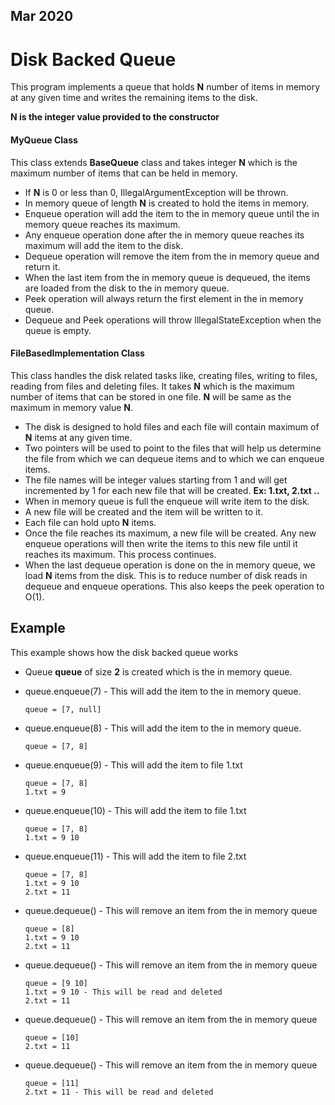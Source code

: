 ## Mar 2020

# Disk Backed Queue

This program implements a queue that holds **N** number of items in memory at any given time and writes the remaining items to the disk.

**N is the integer value provided to the constructor**


#### MyQueue Class

This class extends **BaseQueue** class and takes integer **N** which is the maximum number of items that can be held in memory.

* If **N** is 0 or less than 0, IllegalArgumentException will be thrown.
* In memory queue of length **N** is created to hold the items in memory. 
* Enqueue operation will add the item to the in memory queue until the in memory queue reaches its maximum.
* Any enqueue operation done after the in memory queue reaches its maximum will add the item to the disk.
* Dequeue operation will remove the item from the in memory queue and return it.
* When the last item from the in memory queue is dequeued, the items are loaded from the disk to the in memory queue.
* Peek operation will always return the first element in the in memory queue.
* Dequeue and Peek operations will throw IllegalStateException when the queue is empty.

#### FileBasedImplementation Class

This class handles the disk related tasks like, creating files, writing to files, reading from files and deleting files. It takes **N** which is the maximum number of items that can be stored in one file. **N** will be same as the maximum in memory value **N**.

* The disk is designed to hold files and each file will contain maximum of **N** items at any given time.
* Two pointers will be used to point to the files that will help us determine the file from which we can dequeue items and to which we can enqueue items.
* The file names will be integer values starting from 1 and will get incremented by 1 for each new file that will be created. **Ex: 1.txt, 2.txt ..**
* When in memory queue is full the enqueue will write item to the disk.
* A new file will be created and the item will be written to it.
* Each file can hold upto **N** items.
* Once the file reaches its maximum, a new file will be created. Any new enqueue operations will then write the items to this new file until it reaches its maximum. This process continues.
* When the last dequeue operation is done on the in memory queue, we load **N** items from the disk. This is to reduce number of disk reads in dequeue and enqueue operations. This also keeps the peek operation to O(1).

## Example

This example shows how the disk backed queue works

* Queue **queue** of size **2** is created which is the in memory queue.
* queue.enqueue(7) - This will add the item to the in memory queue.

	```
	queue = [7, null]
	```

* queue.enqueue(8) - This will add the item to the in memory queue.

	```
	queue = [7, 8]
	```

* queue.enqueue(9) - This will add the item to file 1.txt

	```
	queue = [7, 8]
	1.txt = 9
	```

* queue.enqueue(10) - This will add the item to file 1.txt

	```
	queue = [7, 8]
	1.txt = 9 10
	```

* queue.enqueue(11) - This will add the item to file 2.txt

	```
	queue = [7, 8]
	1.txt = 9 10
	2.txt = 11
	```

* queue.dequeue() - This will remove an item from the in memory queue

	```
	queue = [8]
	1.txt = 9 10
	2.txt = 11
	```

* queue.dequeue() - This will remove an item from the in memory queue

	```
	queue = [9 10]
	1.txt = 9 10 - This will be read and deleted
	2.txt = 11
	```

* queue.dequeue() - This will remove an item from the in memory queue

	```
	queue = [10]
	2.txt = 11
	```

* queue.dequeue() - This will remove an item from the in memory queue

	```
	queue = [11]
	2.txt = 11 - This will be read and deleted
	```
	


